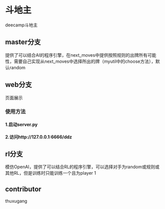 # 斗地主
deecamp斗地主

## master分支
提供了可以结合AI的程序引擎，在next_moves中提供按照规则的出牌所有可能性，需要自己实现从next_moves中选择所出的牌（myutil中的choose方法），默认random

## web分支
页面展示
### 使用方法
#### 1.启动server.py
#### 2.访问http://127.0.0.1:6666/ddz

## rl分支
模仿OpenAI，提供了可以结合RL的程序引擎，可以选择对手为random或规则或其他RL，但是训练时只能训练一个且为player 1

## contributor
thuxugang
